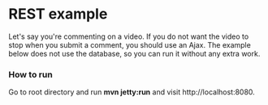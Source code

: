 # REST example
Let's say you're commenting on a video.
If you do not want the video to stop when you submit a comment, you should use an Ajax.
The example below does not use the database, so you can run it without any extra work.


### How to run
Go to root directory and run **mvn jetty:run** and visit http://localhost:8080.
